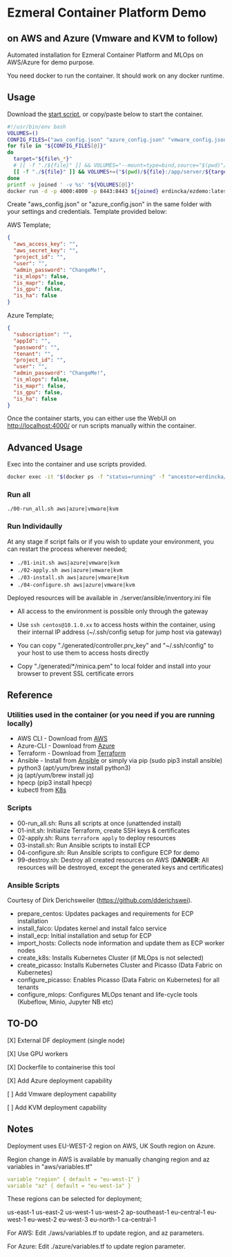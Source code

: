 # Ezmeral Container Platform Demo

## on AWS and Azure (Vmware and KVM to follow)

Automated installation for Ezmeral Container Platform and MLOps on AWS/Azure for demo purpose.

You need docker to run the container. It should work on any docker runtime.

## Usage

Download the [start script](https://raw.githubusercontent.com/hpe-container-platform-community/ezdemo/main/start.sh), or copy/paste below to start the container.

```bash
#!/usr/bin/env bash
VOLUMES=()
CONFIG_FILES=("aws_config.json" "azure_config.json" "vmware_config.json" "kvm_config.json")
for file in "${CONFIG_FILES[@]}"
do
  target="${file%_*}"
  # [[ -f "./${file}" ]] && VOLUMES="--mount=type=bind,source="$(pwd)"/${file},target=/app/server/${target}/config.json ${VOLUMES}"
  [[ -f "./${file}" ]] && VOLUMES+=("$(pwd)/${file}:/app/server/${target}/config.json:rw")
done
printf -v joined ' -v %s' "${VOLUMES[@]}"
docker run -d -p 4000:4000 -p 8443:8443 ${joined} erdincka/ezdemo:latest
```

Create "aws_config.json" or "azure_config.json" in the same folder with your settings and credentials. Template provided below:

AWS Template;

```json
{
  "aws_access_key": "",
  "aws_secret_key": "",
  "project_id": "",
  "user": "",
  "admin_password": "ChangeMe!",
  "is_mlops": false,
  "is_mapr": false,
  "is_gpu": false,
  "is_ha": false
}
```

Azure Template;

```json
{
  "subscription": "",
  "appId": "",
  "password": "",
  "tenant": "",
  "project_id": "",
  "user": "",
  "admin_password": "ChangeMe!",
  "is_mlops": false,
  "is_mapr": false,
  "is_gpu": false,
  "is_ha": false
}
```

Once the container starts, you can either use the WebUI on <http://localhost:4000/> or run scripts manually within the container.

## Advanced Usage

Exec into the container and use scripts provided.

```bash
docker exec -it "$(docker ps -f "status=running" -f "ancestor=erdincka/ezdemo" -q)" /bin/bash
```

### Run all

```./00-run_all.sh aws|azure|vmware|kvm```

### Run Individaully

At any stage if script fails or if you wish to update your environment, you can restart the process wherever needed;

- `./01-init.sh aws|azure|vmware|kvm`
- `./02-apply.sh aws|azure|vmware|kvm`
- `./03-install.sh aws|azure|vmware|kvm`
- `./04-configure.sh aws|azure|vmware|kvm`

Deployed resources will be available in ./server/ansible/inventory.ini file

- All access to the environment is possible only through the gateway

- Use `ssh centos@10.1.0.xx` to access hosts within the container, using their internal IP address (~/.ssh/config setup for jump host via gateway)

- You can copy "./generated/controller.prv_key" and "~/.ssh/config" to your host to use them to access hosts directly

- Copy "./generated/*/minica.pem" to local folder and install into your browser to prevent SSL certificate errors

## Reference

### Utilities used in the container (or you need if you are running locally)

- AWS CLI - Download from [AWS](https://docs.aws.amazon.com/cli/latest/userguide/getting-started-install.html)
- Azure-CLI - Download from [Azure](https://docs.microsoft.com/en-us/cli/azure/install-azure-cli)
- Terraform - Download from [Terraform](https://www.terraform.io/downloads.html)
- Ansible - Install from [Ansible](https://docs.ansible.com/ansible/latest/installation_guide/intro_installation.html) or simply via pip (sudo pip3 install ansible)
- python3 (apt/yum/brew install python3)
- jq (apt/yum/brew install jq)
- hpecp (pip3 install hpecp)
- kubectl from [K8s](https://kubernetes.io/docs/tasks/tools/install-kubectl-linux/)

### Scripts

- 00-run_all.sh: Runs all scripts at once (unattended install)
- 01-init.sh: Initialize Terraform, create SSH keys & certificates
- 02-apply.sh: Runs `terraform apply` to deploy resources
- 03-install.sh: Run Ansible scripts to install ECP
- 04-configure.sh: Run Ansible scripts to configure ECP for demo
- 99-destroy.sh: Destroy all created resources on AWS (**DANGER**: All resources will be destroyed, except the generated keys and certificates)

### Ansible Scripts

Courtesy of Dirk Derichsweiler (<https://github.com/dderichswei>).

- prepare_centos: Updates packages and requirements for ECP installation
- install_falco: Updates kernel and install falco service
- install_ecp: Initial installation and setup for ECP
- import_hosts: Collects node information and update them as ECP worker nodes
- create_k8s: Installs Kubernetes Cluster (if MLOps is not selected)
- create_picasso: Installs Kubernetes Cluster and Picasso (Data Fabric on Kubernetes)
- configure_picasso: Enables Picasso (Data Fabric on Kubernetes) for all tenants
- configure_mlops: Configures MLOps tenant and life-cycle tools (Kubeflow, Minio, Jupyter NB etc)

## TO-DO

[X] External DF deployment (single node)

[X] Use GPU workers

[X] Dockerfile to containerise this tool

[X] Add Azure deployment capability

[ ] Add Vmware deployment capability

[ ] Add KVM deployment capability

## Notes

Deployment uses EU-WEST-2 region on AWS, UK South region on Azure.

Region change in AWS is available by manually changing region and az variables in "aws/variables.tf"

```yaml
variable "region" { default = "eu-west-1" }
variable "az" { default = "eu-west-1a" }
```

These regions can be selected for deployment;

us-east-1
us-east-2
us-west-1
us-west-2
ap-southeast-1
eu-central-1
eu-west-1
eu-west-2
eu-west-3
eu-north-1
ca-central-1

For AWS:
Edit ./aws/variables.tf to update region, and az parameters.

For Azure:
Edit ./azure/variables.tf to update region parameter.
